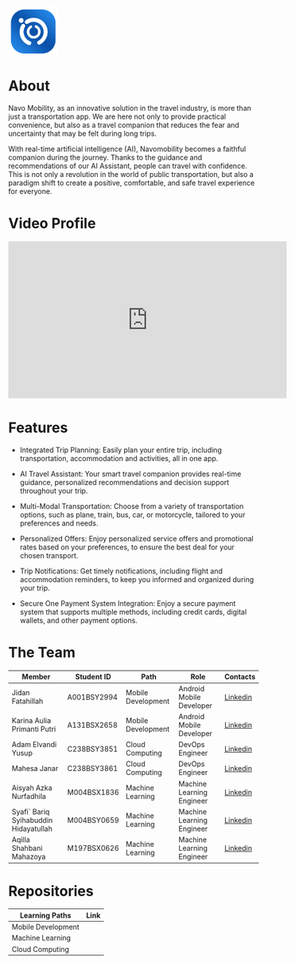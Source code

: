 <img src="https://github.com/CH2-PS416/.github/blob/6f0329c6f90c1eb29284b84e9e500005a406dc99/profile/logo-navo.png" alt="logo_bg_gradient" width="100px" />

# About
Navo Mobility, as an innovative solution in the travel industry, is more than just a transportation app. We are here not only to provide practical convenience, but also as a travel companion that reduces the fear and uncertainty that may be felt during long trips.

With real-time artificial intelligence (AI), Navomobility becomes a faithful companion during the journey. Thanks to the guidance and recommendations of our AI Assistant, people can travel with confidence. This is not only a revolution in the world of public transportation, but also a paradigm shift to create a positive, comfortable, and safe travel experience for everyone.


# Video Profile
<iframe
        width="560"
        height="315"
        src="https://www.youtube.com/embed/p-WVWu6VCQI"
        frameborder="0"
        allowfullscreen
        allow="accelerometer; autoplay; clipboard-write; encrypted-media; gyroscope; picture-in-picture"
    ></iframe>


# Features
- Integrated Trip Planning: Easily plan your entire trip, including transportation, accommodation and activities, all in one app.

- AI Travel Assistant: Your smart travel companion provides real-time guidance, personalized recommendations and decision support throughout your trip.

- Multi-Modal Transportation: Choose from a variety of transportation options, such as plane, train, bus, car, or motorcycle, tailored to your preferences and needs.

- Personalized Offers: Enjoy personalized service offers and promotional rates based on your preferences, to ensure the best deal for your chosen transport.

- Trip Notifications: Get timely notifications, including flight and accommodation reminders, to keep you informed and organized during your trip.

- Secure One Payment System Integration: Enjoy a secure payment system that supports multiple methods, including credit cards, digital wallets, and other payment options.


# The Team
| Member | Student ID | Path | Role | Contacts |
|--------|------------|------|------|----------|
| Jidan Fatahillah | A001BSY2994 | Mobile Development | Android Mobile Developer | [Linkedin](https://id.linkedin.com/in/fatahillah18)
| Karina Aulia Primanti Putri | A131BSX2658 | Mobile Development | Android Mobile Developer | [Linkedin](https://www.linkedin.com/in/karinauliap/)
| Adam Elvandi Yusup | C238BSY3851 | Cloud Computing | DevOps Engineer | [Linkedin](https://www.linkedin.com/in/adam-elvandi-yusup/)
| Mahesa Janar | C238BSY3861 | Cloud Computing | DevOps Engineer | [Linkedin](https://www.linkedin.com/in/mahesajanar20/)
| Aisyah Azka Nurfadhila | M004BSX1836 | Machine Learning | Machine Learning Engineer | [Linkedin](www.linkedin.com/in/aisyahazkanurfadhila)
| Syafi` Bariq Syihabuddin Hidayatullah | M004BSY0659 | Machine Learning | Machine Learning Engineer | [Linkedin](https://www.linkedin.com/in/syafi-bariq-syihabuddin-hidayatullah/)
| Aqilla Shahbani Mahazoya | M197BSX0626 | Machine Learning | Machine Learning Engineer | [Linkedin](https://www.linkedin.com/in/aqilla-shahbani-mahazoya/)


# Repositories
|Learning Paths|Link|
|--------------|----|
|Mobile Development||
|Machine Learning||
|Cloud Computing||
